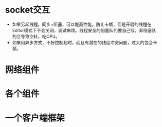 # socket交互
  * 如果另起线程，同步+阻塞，可以提高性能，防止卡帧，但是开启的线程在Editor模式下不会关闭，调试麻烦。线程安全的阻塞队列要自己写，非阻塞队列会导致空转，吃CPU。
  * 如果用异步方式，不好控制超时，而且有潜在的线程冲突问题，过大的包会卡帧。
# 网络组件
# 各个组件
# 一个客户端框架